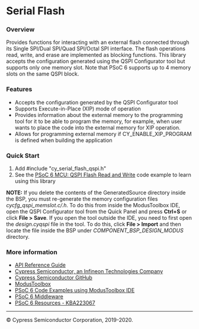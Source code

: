# Serial Flash

### Overview

Provides functions for interacting with an external flash connected through its Single SPI/Dual SPI/Quad SPI/Octal SPI interface. The flash operations read, write, and erase are implemented as blocking functions. This library accepts the configuration generated using the QSPI Configurator tool but supports only one memory slot. Note that PSoC 6 supports up to 4 memory slots on the same QSPI block.

### Features

* Accepts the configuration generated by the QSPI Configurator tool
* Supports Execute-in-Place (XIP) mode of operation
* Provides information about the external memory to the programming tool for it to be able to program the memory, for example, when user wants to place the code into the external memory for XIP operation.
* Allows for programming external memory if CY_ENABLE_XIP_PROGRAM is defined when building the application

### Quick Start
1. Add \#include "cy_serial_flash_qspi.h"
2. See the [PSoC 6 MCU: QSPI Flash Read and Write](https://github.com/cypresssemiconductorco/mtb-example-psoc6-qspi-readwrite) code example to learn using this library

**NOTE:**
If you delete the contents of the GeneratedSource directory inside the BSP, you must re-generate the memory configuration files *cycfg_qspi_memslot.c/.h*. To do this from inside the ModusToolbox IDE, open the QSPI Configurator tool from the Quick Panel and press **Ctrl+S** or click **File > Save**. If you open the tool outside the IDE, you need to first open the *design.cyqspi* file in the tool. To do this, click **File > Import** and then locate the file inside the BSP under *COMPONENT_BSP_DESIGN_MODUS* directory.

### More information

* [API Reference Guide](https://cypresssemiconductorco.github.io/serial-flash/html/index.html)
* [Cypress Semiconductor, an Infineon Technologies Company](http://www.cypress.com)
* [Cypress Semiconductor GitHub](https://github.com/cypresssemiconductorco)
* [ModusToolbox](https://www.cypress.com/products/modustoolbox-software-environment)
* [PSoC 6 Code Examples using ModusToolbox IDE](https://github.com/cypresssemiconductorco/Code-Examples-for-ModusToolbox-Software)
* [PSoC 6 Middleware](https://github.com/cypresssemiconductorco/psoc6-middleware)
* [PSoC 6 Resources - KBA223067](https://community.cypress.com/docs/DOC-14644)

---
© Cypress Semiconductor Corporation, 2019-2020.
